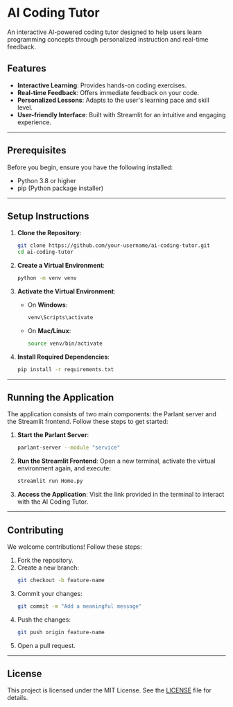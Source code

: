 # AI Coding Tutor

An interactive AI-powered coding tutor designed to help users learn programming concepts through personalized instruction and real-time feedback.

## Features

- **Interactive Learning**: Provides hands-on coding exercises.
- **Real-time Feedback**: Offers immediate feedback on your code.
- **Personalized Lessons**: Adapts to the user's learning pace and skill level.
- **User-friendly Interface**: Built with Streamlit for an intuitive and engaging experience.

---

## Prerequisites

Before you begin, ensure you have the following installed:

- Python 3.8 or higher
- pip (Python package installer)

---

## Setup Instructions

1. **Clone the Repository**:
   ```bash
   git clone https://github.com/your-username/ai-coding-tutor.git
   cd ai-coding-tutor
   ```

2. **Create a Virtual Environment**:
   ```bash
   python -m venv venv
   ```

3. **Activate the Virtual Environment**:
   - On **Windows**:
     ```bash
     venv\Scripts\activate
     ```
   - On **Mac/Linux**:
     ```bash
     source venv/bin/activate
     ```

4. **Install Required Dependencies**:
   ```bash
   pip install -r requirements.txt
   ```

---

## Running the Application

The application consists of two main components: the Parlant server and the Streamlit frontend. Follow these steps to get started:

1. **Start the Parlant Server**:
   ```bash
   parlant-server --module "service"
   ```

2. **Run the Streamlit Frontend**:
   Open a new terminal, activate the virtual environment again, and execute:
   ```bash
   streamlit run Home.py
   ```

3. **Access the Application**:
   Visit the link provided in the terminal to interact with the AI Coding Tutor.

---

## Contributing

We welcome contributions! Follow these steps:

1. Fork the repository.
2. Create a new branch:
   ```bash
   git checkout -b feature-name
   ```
3. Commit your changes:
   ```bash
   git commit -m "Add a meaningful message"
   ```
4. Push the changes:
   ```bash
   git push origin feature-name
   ```
5. Open a pull request.

---

## License

This project is licensed under the MIT License. See the [LICENSE](LICENSE) file for details.

 

 